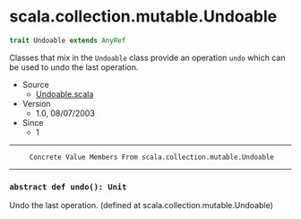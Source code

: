 
#                      scala.collection.mutable.Undoable                      #

```scala
trait Undoable extends AnyRef
```

Classes that mix in the `Undoable` class provide an operation `undo` which can
be used to undo the last operation.

* Source
  * [Undoable.scala](https://github.com/scala/scala/tree/6d09a1ba5f/src/library/scala/collection/mutable/Undoable.scala#L1)
* Version
  * 1.0, 08/07/2003
* Since
  * 1


--------------------------------------------------------------------------------
         Concrete Value Members From scala.collection.mutable.Undoable
--------------------------------------------------------------------------------


### `abstract def undo(): Unit`                                              ###

Undo the last operation.
(defined at scala.collection.mutable.Undoable)
